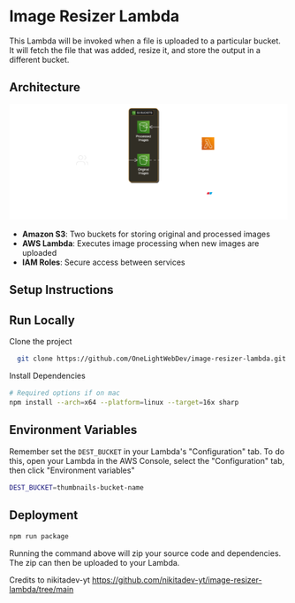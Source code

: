 # Image Resizer Lambda

This Lambda will be invoked when a file is uploaded to a particular bucket. It will fetch the file that was added, resize it, and store the output in a different bucket.

## Architecture

![Architecture Diagram](./diagram-1.png)



- **Amazon S3**: Two buckets for storing original and processed images
- **AWS Lambda**: Executes image processing when new images are uploaded
- **IAM Roles**: Secure access between services

## Setup Instructions

## Run Locally

Clone the project

```bash
  git clone https://github.com/OneLightWebDev/image-resizer-lambda.git
```

Install Dependencies

```bash
# Required options if on mac
npm install --arch=x64 --platform=linux --target=16x sharp
```

## Environment Variables

Remember set the `DEST_BUCKET` in your Lambda's "Configuration" tab. To do this, open your Lambda in the AWS Console, select the "Configuration" tab, then click "Environment variables"

```bash
DEST_BUCKET=thumbnails-bucket-name
```

## Deployment

```bash
npm run package
```

Running the command above will zip your source code and dependencies. The zip can then be uploaded to your Lambda.


Credits to nikitadev-yt
https://github.com/nikitadev-yt/image-resizer-lambda/tree/main